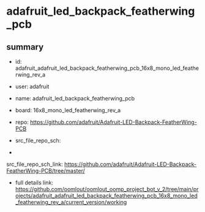# adafruit_led_backpack_featherwing_pcb
 
## summary 
* id: adafruit_adafruit_led_backpack_featherwing_pcb_16x8_mono_led_featherwing_rev_a
* user: adafruit
* name: adafruit_led_backpack_featherwing_pcb
* board: 16x8_mono_led_featherwing_rev_a
* repo: https://github.com/adafruit/Adafruit-LED-Backpack-FeatherWing-PCB



* src_file_repo_sch: 
*
 src_file_repo_sch_link: https://github.com/adafruit/Adafruit-LED-Backpack-FeatherWing-PCB/tree/master/
* full details link: https://github.com/oomlout/oomlout_oomp_project_bot_v_2/tree/main/projects/adafruit_adafruit_led_backpack_featherwing_pcb_16x8_mono_led_featherwing_rev_a/current_version/working  






